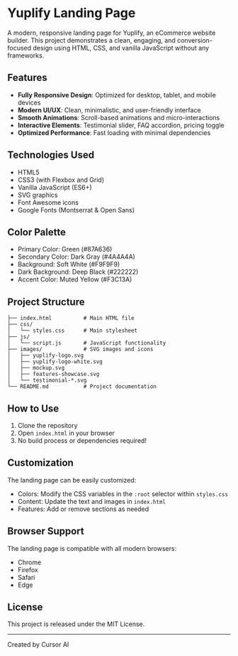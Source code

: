 # Yuplify Landing Page

A modern, responsive landing page for Yuplify, an eCommerce website builder. This project demonstrates a clean, engaging, and conversion-focused design using HTML, CSS, and vanilla JavaScript without any frameworks.

## Features

- **Fully Responsive Design**: Optimized for desktop, tablet, and mobile devices
- **Modern UI/UX**: Clean, minimalistic, and user-friendly interface
- **Smooth Animations**: Scroll-based animations and micro-interactions
- **Interactive Elements**: Testimonial slider, FAQ accordion, pricing toggle
- **Optimized Performance**: Fast loading with minimal dependencies

## Technologies Used

- HTML5
- CSS3 (with Flexbox and Grid)
- Vanilla JavaScript (ES6+)
- SVG graphics
- Font Awesome icons
- Google Fonts (Montserrat & Open Sans)

## Color Palette

- Primary Color: Green (#87A636)
- Secondary Color: Dark Gray (#4A4A4A)
- Background: Soft White (#F9F9F9)
- Dark Background: Deep Black (#222222)
- Accent Color: Muted Yellow (#F3C13A)

## Project Structure

```
├── index.html          # Main HTML file
├── css/
│   └── styles.css      # Main stylesheet
├── js/
│   └── script.js       # JavaScript functionality
├── images/             # SVG images and icons
│   ├── yuplify-logo.svg
│   ├── yuplify-logo-white.svg
│   ├── mockup.svg
│   ├── features-showcase.svg
│   └── testimonial-*.svg
└── README.md           # Project documentation
```

## How to Use

1. Clone the repository
2. Open `index.html` in your browser
3. No build process or dependencies required!

## Customization

The landing page can be easily customized:

- Colors: Modify the CSS variables in the `:root` selector within `styles.css`
- Content: Update the text and images in `index.html`
- Features: Add or remove sections as needed

## Browser Support

The landing page is compatible with all modern browsers:
- Chrome
- Firefox
- Safari
- Edge

## License

This project is released under the MIT License.

---

Created by Cursor AI 